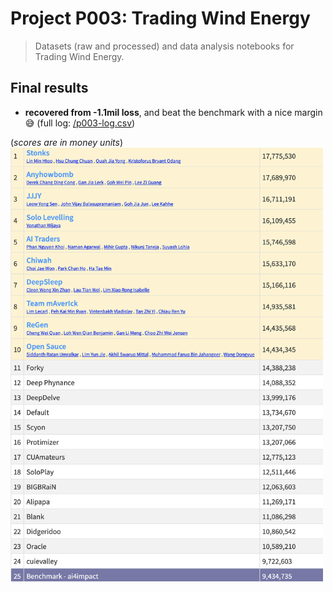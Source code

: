 # Project P003: Trading Wind Energy
> Datasets (raw and processed) and data analysis notebooks for Trading Wind Energy.


## Final results
- **recovered from -1.1mil loss**, and beat the benchmark with a nice margin :sweat_smile: \(full log: [/p003-log.csv](p003-log.csv#L1199)\)

(*scores are in money units*)
<img src="/P003/Screenshot 2020-07-29 at 10.03.54.png" alt="Final list" width="500">
